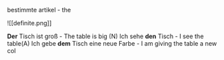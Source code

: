 bestimmte artikel - the 

![[definite.png]]


**Der** Tisch ist groß - The table is big (N)
Ich sehe **den** Tisch - I see the table(A)
Ich gebe **dem** Tisch eine neue Farbe - I am giving the table a new col